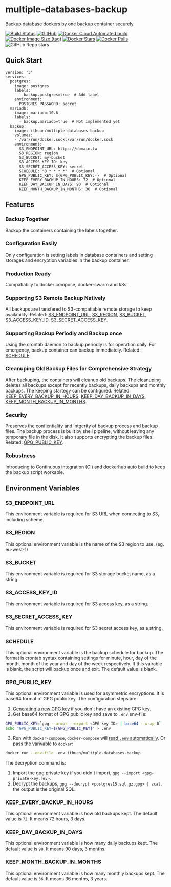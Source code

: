 # multiple-databases-backup

Backup database dockers by one backup container securely.

[![Build Status](https://app.travis-ci.com/i3thuan5/multiple-databases-backup.svg?branch=main)](https://app.travis-ci.com/i3thuan5/multiple-databases-backup)
[![GitHub](https://img.shields.io/github/license/i3thuan5/multiple-databases-backup)](https://github.com/i3thuan5/multiple-databases-backup/blob/main/LICENSE)
[![Docker Cloud Automated build](https://img.shields.io/docker/cloud/automated/ithuan/multiple-databases-backup)](https://hub.docker.com/r/ithuan/multiple-databases-backup)
[![Docker Image Size (tag)](https://img.shields.io/docker/image-size/ithuan/multiple-databases-backup/latest)](https://hub.docker.com/r/ithuan/multiple-databases-backup)
[![Docker Stars](https://img.shields.io/docker/stars/ithuan/multiple-databases-backup)](https://hub.docker.com/r/ithuan/multiple-databases-backup)
[![Docker Pulls](https://img.shields.io/docker/pulls/ithuan/multiple-databases-backup)](https://hub.docker.com/r/ithuan/multiple-databases-backup)
![GitHub Repo stars](https://img.shields.io/github/stars/i3thuan5/multiple-databases-backup?style=social)

## Quick Start

```
version: '3'
services:
  postgres:
    image: postgres
    labels:
      - backup.postgres=true  # Add label
    environment:
      POSTGRES_PASSWORD: secret
  mariadb:
    image: mariadb:10.6
    labels:
      - backup.mariadb=true  # Not implemented yet
  backup:
    image: ithuan/multiple-databases-backup
    volumes:
    - /var/run/docker.sock:/var/run/docker.sock
    environment:
      S3_ENDPOINT_URL: https://domain.tw
      S3_REGION: region
      S3_BUCKET: my-bucket
      S3_ACCESS_KEY_ID: key
      S3_SECRET_ACCESS_KEY: secret
      SCHEDULE: "0 * * * *"  # Optional
      GPG_PUBLIC_KEY: ${GPG_PUBLIC_KEY:-}  # Optional
      KEEP_EVERY_BACKUP_IN_HOURS: 72  # Optional
      KEEP_DAY_BACKUP_IN_DAYS: 90  # Optional
      KEEP_MONTH_BACKUP_IN_MONTHS: 36  # Optional
```

## Features

### Backup Together

Backup the containers containing the labels together.

### Configuration Easily

Only configuration is setting labels in database containers and setting storages and encryption variables in the backup container.

### Production Ready

Compatiabily to docker compose, docker-swarm and k8s.

### Supporting S3 Remote Backup Natively

All backups are transfered to S3-compatiable remote storage to keep availability. Related: [S3_ENDPOINT_URL](#S3_ENDPOINT_URL), [S3_REGION](#S3_REGION), [S3_BUCKET](#S3_BUCKET), [S3_ACCESS_KEY_ID](#S3_ACCESS_KEY_ID), [S3_SECRET_ACCESS_KEY](#S3_SECRET_ACCESS_KEY).

### Supporting Backup Periodly and Backup once

Using the crontab daemon to backup periodly is for operation daily. For emergency, backup container can backup immediately. Related: [SCHEDULE](#SCHEDULE).

### Cleanuping Old Backup Files for Comprehensive Strategy

After backuping, the containers will cleanup old backups. The cleanuping deletes all backups except for recently backups, daily backups and monthly backups. The keeping startegy can be configured. Related: [KEEP_EVERY_BACKUP_IN_HOURS](#KEEP_EVERY_BACKUP_IN_HOURS), [KEEP_DAY_BACKUP_IN_DAYS](#KEEP_DAY_BACKUP_IN_DAYS), [KEEP_MONTH_BACKUP_IN_MONTHS](#KEEP_MONTH_BACKUP_IN_MONTHS).

### Security

Preserves the confientiality and intgerity of backup process and backup files. The backup process is built by shell pipeline, without leaving any temporary file in the disk. It also supports encrypting the backup files. Related: [GPG_PUBLIC_KEY](#GPG_PUBLIC_KEY).

### Robustness

Introducing to Continuous integration (CI) and dockerhub auto build to keep the backup script workable.

## Environment Variables

### S3_ENDPOINT_URL

This environment variable is required for S3 URL when connecting to S3, including scheme.

### S3_REGION

This optional environment variable is the name of the S3 region to use. (eg. eu-west-1)

### S3_BUCKET

This environment variable is required for S3 storage bucket name, as a string.

### S3_ACCESS_KEY_ID

This environment variable is required for S3 access key, as a string.

### S3_SECRET_ACCESS_KEY

This environment variable is required for S3 secret access key, as a string.

### SCHEDULE

This optional environment variable is the backup schedule for backup. The format is crontab syntax containing settings for minute, hour, day of the month, month of the year and day of the week respectively. If this vairable is blank, the script will backup once and exit. The default value is blank.

### GPG_PUBLIC_KEY

This optional environment variable is used for asymmetric encryptions. It is base64 format of GPG public key. The configuration steps are:

1. [Generating a new GPG key](https://docs.github.com/en/authentication/managing-commit-signature-verification/generating-a-new-gpg-key) if you don't have an existing GPG key.
2. Get base64 format of GPG public key and save to `.env` env-file:
```bash
GPG_PUBLIC_KEY=`gpg --armor --export <GPG key ID> | base64 --wrap 0`
echo "GPG_PUBLIC_KEY=${GPG_PUBLIC_KEY}" > .env
```
3. Run with `docker-compose`, `docker-compose` will [read `.env` automatically](https://docs.docker.com/compose/environment-variables/set-environment-variables/#substitute-with-an-env-file).
Or pass the varivable to `docker`:
```bash
docker run --env-file .env ithuan/multiple-databases-backup
```

The decryption command is:

1. Import the gpg private key if you didn't import, `gpg --import <gpg-private-key.rev>`.
2. Decrypt the backups, `gpg --decrypt <postgres15.sql.gz.gpg> | zcat`, the output is the original SQL.

### KEEP_EVERY_BACKUP_IN_HOURS

This optional environment variable is how old backups kept. The default value is `72`. It means 72 hours, 3 days.

### KEEP_DAY_BACKUP_IN_DAYS

This optional environment variable is how many daily backups kept. The default value is `90`. It means 90 days, 3 months.

### KEEP_MONTH_BACKUP_IN_MONTHS

This optional environment variable is how many monthly backups kept. The default value is `36`. It means 36 months, 3 years.
